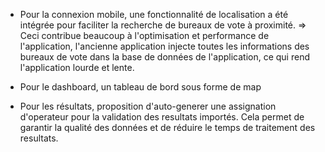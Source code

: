 - Pour la connexion mobile, une fonctionnalité de localisation a été intégrée pour faciliter la recherche de bureaux de vote à proximité.
  => Ceci contribue beaucoup à l'optimisation et performance de l'application, l'ancienne application injecte toutes les informations des bureaux de vote dans la base de données de l'application, ce qui rend l'application lourde et lente.

- Pour le dashboard, un tableau de bord sous forme de map

- Pour les résultats, proposition d'auto-generer une assignation d'operateur pour la validation des resultats importés. Cela permet de garantir la qualité des données et de réduire le temps de traitement des resultats.
